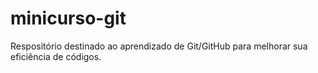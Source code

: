 # minicurso-git
Respositório destinado ao aprendizado de Git/GitHub para melhorar sua eficiência de códigos.
